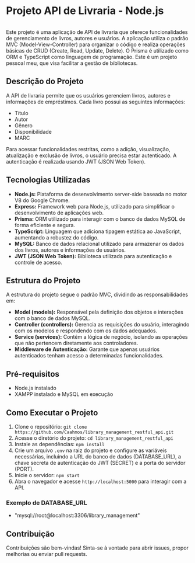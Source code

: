 # Projeto API de Livraria - Node.js

[<img src="./src/public/assets/gif/der.gif" alt="">]()

Este projeto é uma aplicação de API de livraria que oferece funcionalidades de gerenciamento de livros, autores e usuários. A aplicação utiliza o padrão MVC (Model-View-Controller) para organizar o código e realiza operações básicas de CRUD (Create, Read, Update, Delete). O Prisma é utilizado como ORM e TypeScript como linguagem de programação. Este é um projeto pessoal meu, que visa facilitar a gestão de bibliotecas.

## Descrição do Projeto

A API de livraria permite que os usuários gerenciem livros, autores e informações de empréstimos. Cada livro possui as seguintes informações:

- Título
- Autor
- Gênero
- Disponibilidade
- MARC

Para acessar funcionalidades restritas, como a adição, visualização, atualização e exclusão de livros, o usuário precisa estar autenticado. A autenticação é realizada usando JWT (JSON Web Token).

## Tecnologias Utilizadas

- **Node.js:** Plataforma de desenvolvimento server-side baseada no motor V8 do Google Chrome.
- **Express:** Framework web para Node.js, utilizado para simplificar o desenvolvimento de aplicações web.
- **Prisma:** ORM utilizado para interagir com o banco de dados MySQL de forma eficiente e segura.
- **TypeScript:** Linguagem que adiciona tipagem estática ao JavaScript, aumentando a robustez do código.
- **MySQL:** Banco de dados relacional utilizado para armazenar os dados dos livros, autores e informações de usuários.
- **JWT (JSON Web Token):** Biblioteca utilizada para autenticação e controle de acesso.

## Estrutura do Projeto

A estrutura do projeto segue o padrão MVC, dividindo as responsabilidades em:

- **Model (models):** Responsável pela definição dos objetos e interações com o banco de dados MySQL.
- **Controller (controllers):** Gerencia as requisições do usuário, interagindo com os modelos e respondendo com os dados adequados.
- **Service (services):** Contém a lógica de negócio, isolando as operações que não pertencem diretamente aos controladores.
- **Middleware de Autenticação:** Garante que apenas usuários autenticados tenham acesso a determinadas funcionalidades.

## Pré-requisitos

- Node.js instalado
- XAMPP instalado e MySQL em execução

## Como Executar o Projeto

1. Clone o repositório: `git clone https://github.com/Caahmos/library_management_restful_api.git`
2. Acesse o diretório do projeto: `cd library_management_restful_api`
3. Instale as dependências: `npm install`
4. Crie um arquivo `.env` na raiz do projeto e configure as variáveis necessárias, incluindo a URL do banco de dados (DATABASE_URL), a chave secreta de autenticação do JWT (SECRET) e a porta do servidor (PORT).
5. Inicie o servidor: `npm start`
6. Abra o navegador e acesse `http://localhost:5000` para interagir com a API.

### Exemplo de DATABASE_URL
- "mysql://root@localhost:3306/library_management"

## Contribuição

Contribuições são bem-vindas! Sinta-se à vontade para abrir issues, propor melhorias ou enviar pull requests.
